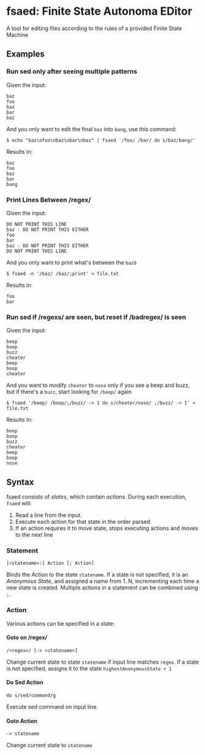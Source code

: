 # fsaed: Finite State Autonoma EDitor
A tool for editing files according to the rules of a provided Finite State Machine 


## Examples

### Run sed only after seeing multiple patterns

Given the input:

```
baz
foo
baz
bar
baz
```

And you only want to edit the final `baz` into `bang`, use this command:

```
$ echo "baz\nfoo\nbaz\nbar\nbaz" | fsaed '/foo/ /bar/ do s/baz/bang/'
```

Results in: 

```
baz
foo
baz
bar
bang
```

### Print Lines Between /regex/

Given the input:

```
DO NOT PRINT THIS LINE
baz - DO NOT PRINT THIS EITHER
foo
bar
baz - DO NOT PRINT THIS EITHER
DO NOT PRINT THIS LINE
```

And you only want to print what's between the `baz`s

```
$ fsaed -n '/baz/ /baz/;print' < file.txt
```

Results in:
```
foo
bar
```

### Run sed if /regexs/ are seen, but reset if /badregex/ is seen

Given the input:

```
beep
boop
buzz
cheater
beep
boop
cheater
```

And you want to modify `cheater` to `nose` only if you see a beep and buzz, but if there's a `buzz`, start looking for `/beep/` again

```
$ fsaed '/beep/ /boop/;/buzz/ -> 1 do s/cheater/nose/ ;/buzz/ -> 1' < file.txt
```

Results In:

```
beep
boop
buzz
cheater
beep
boop
nose
```

## Syntax

fsaed consists of *states*, which contain *actions*. During each execution, `fsaed` will:

1. Read a line from the input.
2. Execute each action for that state in the order parsed
3. If an action requires it to move state, stops executing actions and moves to the next line


### Statement

```
[<statename>:] Action [; Action]
```

Binds the Action to the state `statename`. If a state is not specified, it is an *Anonymous State*, and assigned a name from 1..N, incrementing each time a new state is created. Multiple actions in a statement can be combined using `;`.


### Action

Various actions can be specified in a state:

#### Goto on /regex/

`/<regex>/ [-> <statename>]`

Change current state to state `statename` if input line matches `regex`. If a state is not specified, assigns it to the state `highestAnonymousState + 1`

#### Do Sed Action

`do s/sed/command/g`

Execute sed command on input line.

#### Goto Action

`-> statename`

Change current state to `statename`
